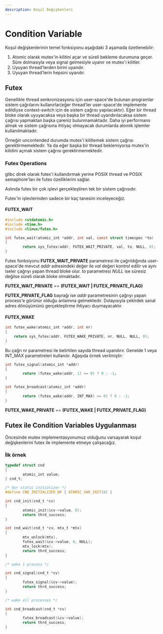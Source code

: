 ```yaml
---
description: Koşul Değişkenleri
---
```


# Condition Variable

Koşul değişkenlerinin temel fonksiyonu aşağıdaki 3 aşamada özetlenebilir:

1. Atomic olarak mutex'in kilitini açar ve süreli bekleme durumuna geçer. Süre dolmasıyla veya signal gelmesiyle uyanır ve mutex'i kilitler.
2. Uyuyan thread'lerden birini uyandır.
3. Uyuyan thread'lerin hepsini uyandır.

## Futex

Genellikle thread senkronizasyonu için  user-space'de bulunan programlar sistem çağrılarını kullanırlar\(eğer thread'ler user-space'de implemente edildiyse context-switch için de sistem çağrısı yapılacaktır\). Eğer bir thread bloke olarak uyuyacaksa veya başka bir thread uyandırılacaksa sistem çağrısı yapmaktan başka çareniz bulunmamaktadır. Daha iyi performans almak ve sistem çağrısına ihtiyaç olmayacak durumlarda atomik işlemler kullanılmaktadır.

Örneğin uncontended durumda mutex'i kilitlemek sistem çağrısı gerektirmemektedir. Ya da eğer başka bir thread beklemiyorsa mutex'in kilidini açmak sistem çağrısı gerektirmemektedir.

### Futex Operations

glibc direk olarak futex'i kullandırmak yerine POSIX thread ve POSIX semaphore'ları ile futex özelliklerini sağlar.

Aslında futex bir çok işlevi gerçekleştiren tek bir sistem çağrısıdır. 

Futex'in işlevlerinden sadece bir kaç tanesini inceleyeceğiz.

#### FUTEX\_WAIT

```c
#include <stdatomic.h>
#include <time.h>
#include <linux/futex.h>

int futex_wait(atomic_int *addr, int val, const struct timespec *to)
{
        return sys_futex(addr, FUTEX_WAIT_PRIVATE, val, to, NULL, 0);
}
```

Futex fonksiyonu **FUTEX\_WAIT**_**\_**_**PRIVATE** parametresi ile çağrıldığında user-space'de mevcut _addr_ adresindeki değer ile _val_ değeri kontrol edilir ve aynı iseler çağrıyı yapan thread bloke olur. _to_ parametresi _NULL_ ise süresiz değilse süreli olarak bloke olmaktadır. 

**FUTEX\_WAIT**_**\_**_**PRIVATE** == **\(FUTEX\_WAIT \| FUTEX\_PRIVATE\_FLAG\)** 

**FUTEX\_PRIVATE\_FLAG** bayrağı ise _addr_ parametresinin çağrıyı yapan process'e görünür olduğu anlamına gelmektedir. Dolayısıyla çekirdek sanal adres dönüşümünü gerçekleştirme ihtiyacı duymayacaktır.

#### FUTEX\_WAKE

```c
int futex_wake(atomic_int *addr, int nr)
{
    return sys_futex(addr, FUTEX_WAKE_PRIVATE, nr, NULL, NULL, 0);
}

```

 Bu çağrı nr parametresi ile belirtilen sayıda thread uyandırır. Genelde 1 veya INT\_MAX parametreleri kullanılır. Ağaşıda örnek verilmiştir:

```c
int futex_signal(atomic_int *addr)
{
        return (futex_wake(addr, 1) >= 0) ? 0 : -1;
}

int futex_broadcast(atomic_int *addr)
{
        return (futex_wake(addr, INT_MAX) >= 0) ? 0 : -1;
}
```

**FUTEX\_WAKE**_**\_**_**PRIVATE** == **\(FUTEX\_WAKE \| FUTEX\_PRIVATE\_FLAG\)** 

## Futex ile Condition Variables Uygulanması

Öncesinde mutex implementasyonumuz olduğunu varsayarak koşul değişkenlerini futex ile implemente etmeye çalışacağız.

### İlk örnek

```c
typedef struct cnd
{
        atomic_int value;
} cnd_t;

/* Our static initializer */
#define CND_INITIALIZER_NP { ATOMIC_VAR_INIT(0) }

int cnd_init(cnd_t *cv)
{
        atomic_init(&cv->value, 0);
        return thrd_success;
}

int cnd_wait(cnd_t *cv, mtx_t *mtx)
{
        mtx_unlock(mtx),
        futex_wait(&cv->value, 0, NULL);
        mtx_lock(mtx);
        return thrd_success;
}

/* wake 1 process */

int cnd_signal(cnd_t *cv)
{
        futex_signal(&cv->value);
        return thrd_success;
}

/* wake all processes */

int cnd_broadcast(cnd_t *cv)
{
        futex_broadcast(&cv->value);
        return thrd_success;
}
```



